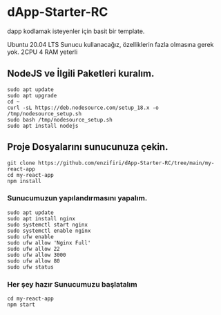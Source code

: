 # dApp-Starter-RC
dapp kodlamak isteyenler için basit bir template.

Ubuntu 20.04 LTS Sunucu kullanacağız, özelliklerin fazla olmasına gerek yok. 2CPU 4 RAM yeterli

## NodeJS ve İlgili Paketleri kuralım.
```
sudo apt update
sudo apt upgrade
cd ~
curl -sL https://deb.nodesource.com/setup_18.x -o /tmp/nodesource_setup.sh
sudo bash /tmp/nodesource_setup.sh
sudo apt install nodejs

```

## Proje Dosyalarını sunucunuza çekin.
```
git clone https://github.com/enzifiri/dApp-Starter-RC/tree/main/my-react-app
cd my-react-app
npm install
```

### Sunucumuzun yapılandırmasını yapalım.
```
sudo apt update
sudo apt install nginx
sudo systemctl start nginx
sudo systemctl enable nginx
sudo ufw enable
sudo ufw allow 'Nginx Full'
sudo ufw allow 22
sudo ufw allow 3000
sudo ufw allow 80
sudo ufw status
```

### Her şey hazır Sunucumuzu başlatalım
```
cd my-react-app
npm start
```
